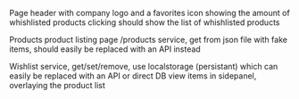 Page
header with company logo and a favorites icon showing the amount of whishlisted products
clicking should show the list of whishlisted products

Products
product listing page /products
service, get from json file with fake items, should easily be replaced with an API instead

Wishlist
service, get/set/remove, use localstorage (persistant) which can easily be replaced with an API or direct DB
view items in sidepanel, overlaying the product list
